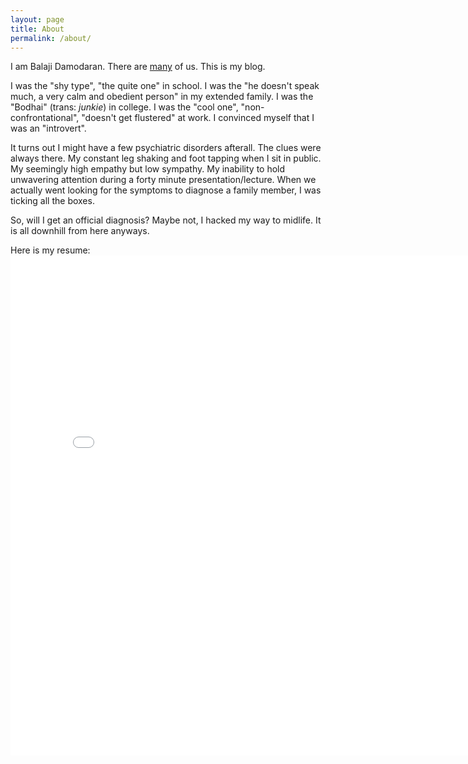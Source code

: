 ```yaml
---
layout: page
title: About
permalink: /about/
---
```

I am Balaji Damodaran. There are <a href="https://www.linkedin.com/pub/dir/Balaji" target="_blank">many</a> of us. This is my blog.

I was the "shy type", "the quite one" in school. I was the "he doesn't speak much, a very calm and obedient person" in my extended family. I was the "Bodhai" (trans: _junkie_) in college. I was the "cool one", "non-confrontational", "doesn't get flustered" at work. I convinced myself that I was an "introvert".

It turns out I might have a few psychiatric disorders afterall. The clues were always there. My constant leg shaking and foot tapping when I sit in public. My seemingly high empathy but low sympathy. My inability to hold unwavering attention during a forty minute presentation/lecture. When we actually went looking for the symptoms to diagnose a family member, I was ticking all the boxes.

So, will I get an official diagnosis? Maybe not, I hacked my way to midlife. It is all downhill from here anyways.

Here is my resume:
<embed src="/assets/resume.pdf" width="800" height="800" type="application/pdf">
